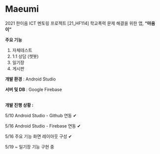 # Maeumi
2021 한이음 ICT 멘토링 프로젝트
[21_HF114] 학교폭력 문제 해결을 위한 앱, <b>“마음이”</b>

<b>주요 기능</b>
1) 자체테스트
2) 1:1 상담 (챗봇)
3) 일기장
4) 게시판

<b>개발 환경</b> : Android Studio

<b>서버 및 DB</b> : Google Firebase

<br>
<b>개발 진행 상황 :</b>

5/10 Android Studio - Github 연동 ✔

5/16 Android Studio - Firebase 연동 ✔

5/16 주요 기능 화면 레이아웃 구성 ✔

5/19 ~ 일기장 기능 구현 중
